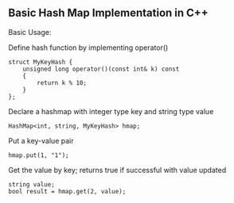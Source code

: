 Basic Hash Map Implementation in C++
------------------------------------

Basic Usage:

Define hash function by implementing operator()

	struct MyKeyHash {
    	unsigned long operator()(const int& k) const
    	{	
        	return k % 10;
    	}
	};
	
Declare a hashmap with integer type key and string type value

	HashMap<int, string, MyKeyHash> hmap;

Put a key-value pair

	hmap.put(1, "1");

Get the value by key; returns true if successful with value updated

	string value;
	bool result = hmap.get(2, value);
